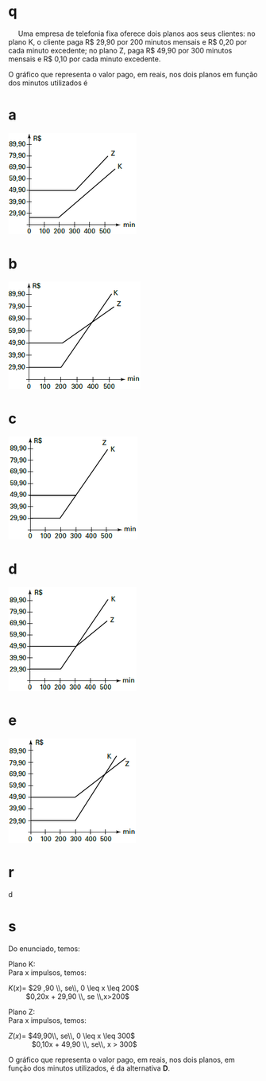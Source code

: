 # q
     Uma empresa de telefonia fixa oferece dois planos aos seus clientes: no plano K, o cliente paga R$ 29,90 por 200 minutos mensais e R$ 0,20 por cada minuto excedente; no plano Z, paga R$ 49,90 por 300 minutos mensais e R$ 0,10 por cada minuto excedente.

O gráfico que representa o valor pago, em reais, nos dois planos em função dos minutos utilizados é

# a
![](d626c985-b1c9-caa4-7079-4bcb0abe9f30.png)

# b
![](a9b49b51-95ce-44d9-00f7-b1cc5c18e3be.png)

# c
![](b0d93730-d1ce-64f2-789b-9f1fc7a52fdb.png)

# d
![](084820f7-7ca8-1f87-f67f-b4eb7db81cce.png)

# e
![](e0059e3c-d303-5108-d1c0-386dd969ac3c.png)

# r
d

# s
Do enunciado, temos:

Plano K:\
Para x impulsos, temos:

$K(x) =$ $29 ,90 \\, se\\, 0 \leq x \leq 200$\
         $0,20x + 29,90 \\, se \\,x>200$

Plano Z:\
Para x impulsos, temos:

$Z(x) =$ $49,90\\, se\\, 0 \leq x \leq 300$\
            $0,10x + 49,90 \\, se\\, x > 300$

O gráfico que representa o valor pago, em reais, nos dois planos, em função dos minutos utilizados, é da alternativa **D**.
